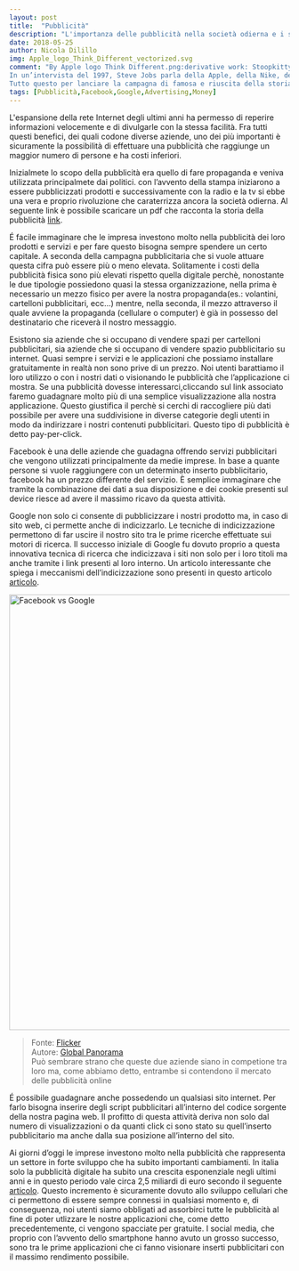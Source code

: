 ```yaml
---
layout: post
title:  "Pubblicità"
description: "L'importanza delle pubblicità nella società odierna e i suoi benefici rispetto al passato."
date: 2018-05-25
author: Nicola Dilillo
img: Apple_logo_Think_Different_vectorized.svg
comment: "By Apple logo Think Different.png:derivative work: Stoopkitty (talk) 19:55, 31 January 2011 (UTC) (	Apple logo Think Different.png) [Public domain or Public domain], via Wikimedia Commons<br/><br/>
In un’intervista del 1997, Steve Jobs parla della Apple, della Nike, del marketing e di come realizzare un brand grande e di grande ispirazione.
Tutto questo per lanciare la campagna di famosa e riuscita della storia: Think different."
tags: [Pubblicità,Facebook,Google,Advertising,Money]
---
```


L'espansione della rete Internet degli ultimi anni ha permesso di reperire informazioni velocemente e di divulgarle con la stessa facilità. Fra tutti questi benefici, dei quali codone diverse aziende, uno dei più importanti è sicuramente la possibilità di effettuare una pubblicità che raggiunge un maggior numero di persone e ha costi inferiori.

Inizialmete lo scopo della pubblicità era quello di fare propaganda e veniva utilizzata principalmete dai politici. con l’avvento della stampa iniziarono a essere pubblicizzati prodotti e successivamente con la radio e la tv si ebbe una vera e proprio rivoluzione che caraterrizza ancora la società odierna.
Al seguente link è possibile scaricare un pdf che racconta la storia della pubblicità [link](http://www.delcos.it/galdenzidispense/dispense04/Evoluzione.pdf).

É facile immaginare che le impresa investono molto nella pubblicità dei loro prodotti e servizi e per fare questo bisogna sempre spendere un certo capitale. A seconda della campagna pubblicitaria che si vuole attuare questa cifra può essere più o meno elevata. Solitamente i costi della pubblicità fisica sono più elevati rispetto quella digitale perchè, nonostante le due tipologie possiedono quasi la stessa organizzazione, nella prima è necessario un mezzo fisico per avere la nostra propaganda(es.: volantini, cartelloni pubblicitari, ecc...) mentre, nella seconda, il mezzo attraverso il quale avviene la propaganda (cellulare o computer)  è già in possesso del destinatario che riceverà il nostro messaggio.

Esistono sia aziende che si occupano di vendere spazi per cartelloni pubblicitari, sia aziende che si occupano di vendere spazio pubblicitario su internet.
Quasi sempre i servizi e le applicazioni che possiamo installare gratuitamente in realtà non sono prive di un prezzo. Noi utenti barattiamo il loro utilizzo o con i nostri dati o visionando le pubblicità che l’applicazione ci mostra.
Se una pubblicità dovesse interessarci,cliccando sul link associato faremo guadagnare molto più di una semplice visualizzazione alla nostra applicazione. Questo giustifica il perchè si cerchi di raccogliere più dati possibile per avere una suddivisione in diverse categorie degli utenti in modo da indirizzare i nostri contenuti pubblicitari. Questo tipo di pubblicità è detto pay-per-click.

Facebook è una delle aziende che guadagna offrendo servizi pubblicitari che vengono utilizzati principalmente da medie imprese. In base a quante persone si vuole raggiungere con un determinato inserto pubblicitario, facebook ha un prezzo differente del servizio. È semplice immaginare che tramite la combinazione dei dati a sua disposizione e dei cookie presenti sul device riesce ad avere il massimo ricavo da questa attività.

<!--<iframe width="420" height="315" src="https://www.youtube.com/embed/qla_UntRknk&t=106s"></iframe>
>Fonte: [Youtube](https://www.youtube.com/)
>Autore: [Marco Montemagno](https://www.youtube.com/channel/UCNg4RDHGls-HpbV10kWPlsw)-->

Google non solo ci consente di pubblicizzare i nostri prodotto ma, in caso di sito web, ci permette anche di indicizzarlo. Le tecniche di indicizzazione permettono di far uscire il nostro sito tra le prime ricerche effettuate sui motori di ricerca. Il successo iniziale di Google fu dovuto proprio a questa innovativa tecnica di ricerca che indicizzava i siti non solo per i loro titoli ma anche tramite i link presenti al loro interno. Un articolo interessante che spiega i meccanismi dell’indicizzazione sono presenti in questo articolo [articolo](https://www.viasetti.it/articoli/posizionamento-siti-web/indicizzare-siti.html).

<a data-flickr-embed="true"  href="https://www.flickr.com/photos/121483302@N02/13899375476/in/photostream/" title="Facebook vs Google"><img src="https://farm3.staticflickr.com/2898/13899375476_b66c8b55be_b.jpg" width="1024" height="783" alt="Facebook vs Google"></a><script async src="//embedr.flickr.com/assets/client-code.js" charset="utf-8"></script>
> Fonte: [Flicker](https://www.flickr.com)<br/>
> Autore: [Global Panorama](https://www.flickr.com/photos/121483302@N02/)<br/>
> Può sembrare strano che queste due aziende siano in competione tra loro
> ma, come abbiamo detto, entrambe si contendono il mercato delle pubblicità online


É possibile guadagnare anche possedendo un qualsiasi sito internet. Per farlo bisogna inserire degli script pubblicitari all’interno del codice sorgente della nostra pagina web. Il profitto di questa attività deriva non solo dal numero di visualizzazioni o da quanti click ci sono stato su quell’inserto pubblicitario ma anche dalla sua posizione all’interno del sito.
	
Ai giorni d’oggi le imprese investono molto nella pubblicità che rappresenta un settore in forte sviluppo che ha subito importanti cambiamenti.
In italia solo la pubblicità digitale ha subito una crescita esponenziale negli ultimi anni e in questo periodo vale circa 2,5 miliardi di euro secondo il seguente [articolo](https://www.primaonline.it/2017/11/29/264044/la-pubblicita-digitale-in-italia-vale-265-miliardi-di-euro-e-cresce-del-12-iab-forum-boost-degli-smartphone-40-che-pero-raccolgono-meno-di-quanto-crescono/). Questo incremento è sicuramente dovuto allo sviluppo cellulari che ci permettono di essere sempre connessi in qualsiasi momento e, di conseguenza, noi utenti siamo obbligati ad assorbirci tutte le pubblicità al fine di poter utlizzare le nostre applicazioni che, come detto precedentemente, ci vengono spacciate per gratuite. I social media, che proprio con l’avvento dello smartphone hanno avuto un grosso successo, sono tra le prime applicazioni che ci fanno visionare inserti pubblicitari con il massimo rendimento possibile.